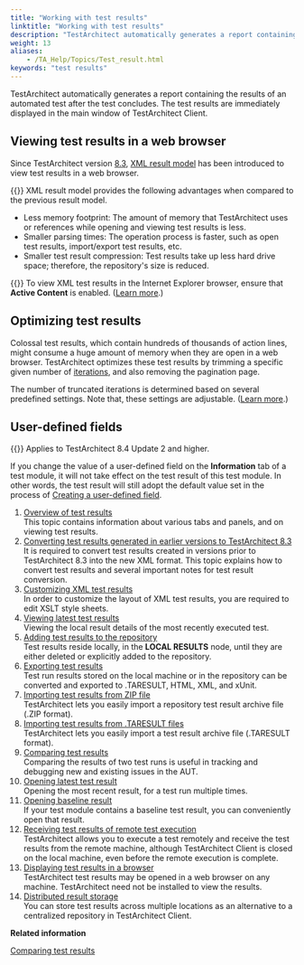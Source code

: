 ```yaml
--- 
title: "Working with test results"
linktitle: "Working with test results"
description: "TestArchitect automatically generates a report containing the results of an automated test after the test concludes. The test results are immediately displayed in the main window of TestArchitect Client."
weight: 13
aliases: 
    - /TA_Help/Topics/Test_result.html
keywords: "test results"
---
```


TestArchitect automatically generates a report containing the results of an automated test after the test concludes. The test results are immediately displayed in the main window of TestArchitect Client.

## Viewing test results in a web browser

Since TestArchitect version [8.3](/user-guide/version-history/features-added-to-testarchitect-8-3/), [XML result model](/user-guide/working-with-test-results/) has been introduced to view test results in a web browser.

{{<important>}} XML result model provides the following advantages when compared to the previous result model.

-   Less memory footprint: The amount of memory that TestArchitect uses or references while opening and viewing test results is less.
-   Smaller parsing times: The operation process is faster, such as open test results, import/export test results, etc.
-   Smaller test result compression: Test results take up less hard drive space; therefore, the repository's size is reduced.

{{<remember>}} To view XML test results in the Internet Explorer browser, ensure that **Active Content** is enabled. \([Learn more](/automation-guide/application-testing/testing-web-and-ria-applications/testing-web-applications/automated-web-testing-with-non-webdriver/preparing-web-browsers/preparing-internet-explorer-for-web-testing/advanced-settings#step_hlp_4dc_jy).\)

## Optimizing test results

Colossal test results, which contain hundreds of thousands of action lines, might consume a huge amount of memory when they are open in a web browser. TestArchitect optimizes these test results by trimming a specific given number of [iterations](/user-guide/support/glossary-of-terms/iteration), and also removing the pagination page.

The number of truncated iterations is determined based on several predefined settings. Note that, these settings are adjustable. \([Learn more](/user-guide/working-with-test-results/customizing-xml-test-results/adjusting-the-number-of-truncated-iterations-and-pagination-page).\)

## User-defined fields  

{{<note>}} Applies to TestArchitect 8.4 Update 2 and higher.

If you change the value of a user-defined field on the **Information** tab of a test module, it will not take effect on the test result of this test module. In other words, the test result will still adopt the default value set in the process of [Creating a user-defined field](/administration-guide/user-defined-fields/creating-a-user-defined-field).

1.  [Overview of test results](/user-guide/working-with-test-results/overview/)  
This topic contains information about various tabs and panels, and on viewing test results.
2.  [Converting test results generated in earlier versions to TestArchitect 8.3](/user-guide/working-with-test-results/converting-test-results/)  
It is required to convert test results created in versions prior to TestArchitect 8.3 into the new XML format. This topic explains how to convert test results and several important notes for test result conversion.
3.  [Customizing XML test results](/user-guide/working-with-test-results/customizing-xml-test-results/)  
In order to customize the layout of XML test results, you are required to edit XSLT style sheets.
4.  [Viewing latest test results](/user-guide/working-with-test-results/viewing-latest-test-results)  
Viewing the local result details of the most recently executed test.
5.  [Adding test results to the repository](/user-guide/working-with-test-results/adding-test-results-to-the-repository/)  
Test results reside locally, in the **LOCAL RESULTS** node, until they are either deleted or explicitly added to the repository.
6.  [Exporting test results](/user-guide/working-with-test-results/exporting-test-results/)  
Test run results stored on the local machine or in the repository can be converted and exported to .TARESULT, HTML, XML, and xUnit.
7.  [Importing test results from ZIP file](/user-guide/working-with-test-results/importing-test-results-from-zip-file)  
TestArchitect lets you easily import a repository test result archive file \(.ZIP format\).
8.  [Importing test results from .TARESULT files](/user-guide/working-with-test-results/importing-test-results-from-taresult-files/)  
TestArchitect lets you easily import a test result archive file \(.TARESULT format\).
9.  [Comparing test results](/user-guide/working-with-test-results/comparing-test-results/)  
Comparing the results of two test runs is useful in tracking and debugging new and existing issues in the AUT.
10. [Opening latest test result](/user-guide/working-with-test-results/opening-latest-test-result)  
Opening the most recent result, for a test run multiple times.
11. [Opening baseline result](/user-guide/working-with-test-results/opening-baseline-result)  
If your test module contains a baseline test result, you can conveniently open that result.
12. [Receiving test results of remote test execution](/user-guide/working-with-test-results/receiving-test-results-of-remote-test-execution)  
TestArchitect allows you to execute a test remotely and receive the test results from the remote machine, although TestArchitect Client is closed on the local machine, even before the remote execution is complete.
13. [Displaying test results in a browser](/user-guide/working-with-test-results/displaying-test-results-in-a-browser)  
TestArchitect test results may be opened in a web browser on any machine. TestArchitect need not be installed to view the results.
14. [Distributed result storage](/user-guide/working-with-test-results/distributed-result-storage)  
You can store test results across multiple locations as an alternative to a centralized repository in TestArchitect Client.




**Related information**  


[Comparing test results](/user-guide/working-with-test-results/comparing-test-results/)

